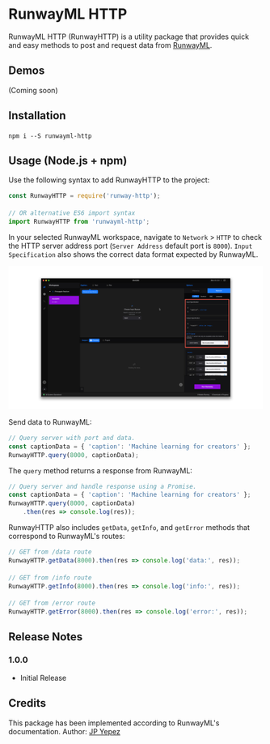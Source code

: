 # RunwayML HTTP

RunwayML HTTP (RunwayHTTP) is a utility package that provides quick
and easy methods to post and request data from
[RunwayML](https://runwayml.com/).

## Demos
(Coming soon)

## Installation
`npm i --S runwayml-http`

## Usage (Node.js + npm)

Use the following syntax to add RunwayHTTP to the project:

```javascript
const RunwayHTTP = require('runway-http');

// OR alternative ES6 import syntax
import RunwayHTTP from 'runwayml-http';
```

In your selected RunwayML workspace, navigate to `Network` > `HTTP`
to check the HTTP server address port (`Server Address` default port
is `8000`). `Input Specification` also shows the correct data format
expected by RunwayML. 

![RunwayML HTTP](/runwayHTTP.jpg)

Send data to RunwayML:

```javascript
// Query server with port and data.
const captionData = { 'caption': 'Machine learning for creators' };
RunwayHTTP.query(8000, captionData);
```

The `query` method returns a response from RunwayML:

```javascript
// Query server and handle response using a Promise.
const captionData = { 'caption': 'Machine learning for creators' };
RunwayHTTP.query(8000, captionData)
    .then(res => console.log(res));
```

RunwayHTTP also includes `getData`, `getInfo`, and `getError` methods
that correspond to RunwayML's routes:

```javascript
// GET from /data route
RunwayHTTP.getData(8000).then(res => console.log('data:', res));

// GET from /info route
RunwayHTTP.getInfo(8000).then(res => console.log('info:', res));

// GET from /error route
RunwayHTTP.getError(8000).then(res => console.log('error:', res));
```


## Release Notes
### 1.0.0
* Initial Release

## Credits
This package has been implemented according to RunwayML's
documentation.
Author: [JP Yepez](https://www.instagram.com/jpyepez/)
